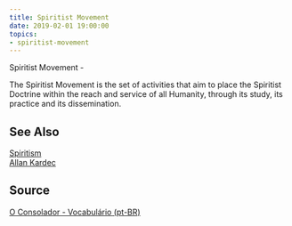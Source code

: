 ```yaml
---
title: Spiritist Movement
date: 2019-02-01 19:00:00
topics:
- spiritist-movement
---
```


Spiritist Movement - 

The Spiritist Movement is the set of activities that aim to place the Spiritist Doctrine 
within the reach and service of all Humanity, through its study, its practice and its dissemination.

## See Also
[Spiritism](/spiritism)  
[Allan Kardec](/bio/allan-kardec)  

## Source
[O Consolador - Vocabulário (pt-BR)](http://www.oconsolador.com.br/linkfixo/vocabulario/principal.html)
